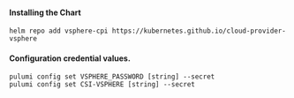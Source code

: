 #### Installing the Chart
```hcl
helm repo add vsphere-cpi https://kubernetes.github.io/cloud-provider-vsphere
```

#### Configuration credential values.
```hcl
pulumi config set VSPHERE_PASSWORD [string] --secret
pulumi config set CSI-VSPHERE [string] --secret
```